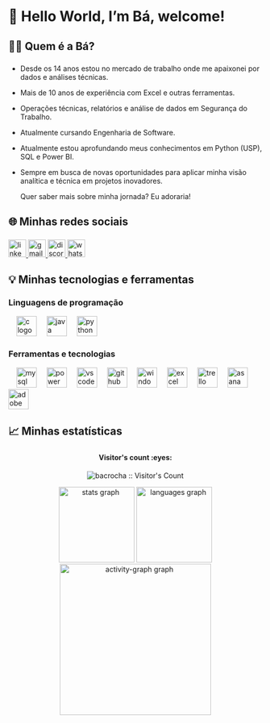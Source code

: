 <h1 align="left">👋 Hello World, I’m Bá, welcome!</h1>

###

## 🙋‍♀️ Quem é a Bá?

###

- Desde os 14 anos estou no mercado de trabalho onde me apaixonei por dados e análises técnicas.
- Mais de 10 anos de experiência com Excel e outras ferramentas.
- Operações técnicas, relatórios e análise de dados em Segurança do Trabalho.
- Atualmente cursando Engenharia de Software.
- Atualmente estou aprofundando meus conhecimentos em Python (USP), SQL e Power BI.<br>
- Sempre em busca de novas oportunidades para aplicar minha visão analítica e técnica em projetos inovadores.
  
  Quer saber mais sobre minha jornada? Eu adoraria!</p>


## 🌐 Minhas redes sociais

###

<div align="left">
  <a href="www.linkedin.com/in/barbara-c-rocha" target="_blank">
    <img src="https://img.shields.io/static/v1?message=LinkedIn&logo=linkedin&label=&color=0077B5&logoColor=white&labelColor=&style=for-the-badge" height="35" alt="linkedin logo"  />
  </a>
  <a href="mailto: barbara.carvalho1304@gmail.com" target="_blank">
    <img src="https://img.shields.io/static/v1?message=Gmail&logo=gmail&label=&color=D14836&logoColor=white&labelColor=&style=for-the-badge" height="35" alt="gmail logo"  />
  </a>
  <a href="ba_cr" target="_blank">
    <img src="https://img.shields.io/static/v1?message=Discord&logo=discord&label=&color=7289DA&logoColor=white&labelColor=&style=for-the-badge" height="35" alt="discord logo"  />
  </a>
  <a href="https://wa.me/5511933768742" target="_blank">
    <img src="https://img.shields.io/static/v1?message=Whatsapp&logo=whatsapp&label=&color=25D366&logoColor=white&labelColor=&style=for-the-badge" height="35" alt="whatsapp logo"  />
  </a>
</div>

###


## 💡 Minhas tecnologias e ferramentas

### Linguagens de programação

<div align="left">
  <img width="12" />
  <img src="https://cdn.simpleicons.org/c/A8B9CC" height="40" alt="c logo"  />
  <img width="12" />
  <img src="https://skillicons.dev/icons?i=java" height="40" alt="java logo"  />
  <img width="12" />
  <img src="https://skillicons.dev/icons?i=py" height="40" alt="python logo"  />
</div>

### Ferramentas e tecnologias
<div align="left">
  <img width="12" />
  <img src="https://skillicons.dev/icons?i=mysql" height="40" alt="mysql logo"  />
  <img width="12" />
  <img src="https://img.icons8.com/?size=100&id=VYZViNa9yYUp&format=png&color=FCC419" height="40" alt="power bi logo"  />
  <img width="12" />
  <img src="https://skillicons.dev/icons?i=vscode" height="40" alt="vscode logo"  />
  <img width="12" />
  <img src="https://skillicons.dev/icons?i=github" height="40" alt="github logo"  />
  <img width="12" />
  <img src="https://img.icons8.com/?size=100&id=948&format=png&color=1535A4" height="40" alt="windows logo"  />
  <img width="12" />
  <img src="https://img.icons8.com/?size=100&id=12421&format=png&color=0C8343" height="40" alt="excel logo"  /> 
  <img width="12" />
  <img src="https://img.icons8.com/?size=100&id=38573&format=png&color=4A31C6" height="40" alt="trello logo"  /> 
  <img width="12" />
  <img src="https://img.icons8.com/?size=100&id=ookJ5efQKjnm&format=png&color=FA5252" height="40" alt="asana logo"  /> 
  <img width="12" />
  <img src="https://img.icons8.com/?size=100&id=PI52fv0ORYa3&format=png&color=BD2828" height="40" alt="adobe logo"  /> 
</div>

###


## 📈 Minhas estatísticas

### 
<h4 align="center">Visitor's count :eyes:</h4>
<p align="center"><img src="https://profile-counter.glitch.me/{bacrocha}/count.svg" alt="bacrocha :: Visitor's Count" /></p>

<div align="center">
  <img src="https://github-readme-stats.vercel.app/api?username=bacrocha&hide_title=false&hide_rank=false&show_icons=true&include_all_commits=true&count_private=true&disable_animations=false&theme=rose_pine&locale=en&hide_border=false&order=1" height="150" alt="stats graph"  />
  <img src="https://github-readme-stats.vercel.app/api/top-langs?username=bacrocha&locale=en&hide_title=false&layout=compact&card_width=320&langs_count=10&theme=rose_pine&hide_border=false&order=2" height="150" alt="languages graph"  />
  <img src="https://github-readme-activity-graph.vercel.app/graph?username=bacrocha&radius=16&theme=rose_pine&area=true&order=5" height="300" alt="activity-graph graph"  />
</div>

###
